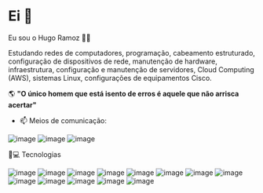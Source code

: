 # Ei  👋
Eu sou o Hugo Ramoz 👦🏻

Estudando redes de computadores, programação, cabeamento estruturado, configuração de dispositivos de rede, manutenção de hardware, infraestrutura, configuração e manutenção de servidores, Cloud Computing (AWS), sistemas Linux, configurações de equipamentos Cisco.

🌎 **"O único homem que está isento de erros é aquele que não arrisca acertar"**

- 📫 Meios de comunicação:   

![image](https://user-images.githubusercontent.com/78046279/124645288-a371ab00-de69-11eb-9cfb-fe4037f93a86.png)
![image](https://user-images.githubusercontent.com/78046279/124645227-8e951780-de69-11eb-8ff0-405076601dfc.png)
![image](https://user-images.githubusercontent.com/78046279/124645436-cef49580-de69-11eb-8845-b63ba7b49ad8.png)


  
  🚀💻 Tecnologias
  
 ![image](https://user-images.githubusercontent.com/78046279/124008175-85f89900-d9b2-11eb-84a0-af6596378c34.png)
 ![image](https://user-images.githubusercontent.com/78046279/124008653-0919ef00-d9b3-11eb-8081-4316fbd1042a.png)
![image](https://user-images.githubusercontent.com/78046279/124008682-10d99380-d9b3-11eb-963e-d5fbf546447e.png)
![image](https://user-images.githubusercontent.com/78046279/124008705-1800a180-d9b3-11eb-948e-a4f774157b9d.png)
![image](https://user-images.githubusercontent.com/78046279/124008722-1cc55580-d9b3-11eb-9ab1-922223b32bd1.png)
![image](https://user-images.githubusercontent.com/78046279/124008741-218a0980-d9b3-11eb-85cd-957e33aa6e91.png)
![image](https://user-images.githubusercontent.com/78046279/124008759-25b62700-d9b3-11eb-83b9-b6c25fc3f2d4.png)
![image](https://user-images.githubusercontent.com/78046279/124008776-2bac0800-d9b3-11eb-8adc-a3664344f785.png)
![image](https://user-images.githubusercontent.com/78046279/124008786-2f3f8f00-d9b3-11eb-98a6-e123d30b0b8a.png)
![image](https://user-images.githubusercontent.com/78046279/124008816-3c5c7e00-d9b3-11eb-9018-7984fba03a33.png)
![image](https://user-images.githubusercontent.com/78046279/124010020-a9244800-d9b4-11eb-8f92-8d24a4520799.png)
![image](https://user-images.githubusercontent.com/78046279/124645775-37dc0d80-de6a-11eb-9c83-e1bd55501bd6.png)
![image](https://user-images.githubusercontent.com/78046279/124752681-889d4600-defe-11eb-80f3-87c19b0da381.png)




<!---
hramoz99/hramoz99 is a ✨ special ✨ repository because its `README.md` (this file) appears on your GitHub profile.
You can click the Preview link to take a look at your changes.
--->
